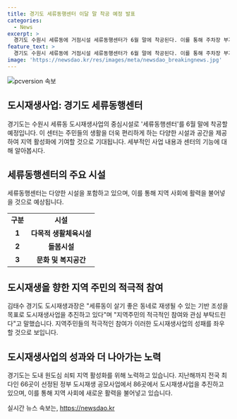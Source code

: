 ```yaml
---
title: 경기도 세류동행센터 이달 말 착공 예정 발표
categories:
  - News
excerpt: >
  경기도 수원시 세류동에 거점시설 세류동행센터가 6월 말에 착공된다. 이를 통해 주차장 부지를 활용하여 생활체육, 돌봄, 문화, 복지공간을 제공하여 지역 활성화와 주민들의 삶의 질 향상을 기대하고 있다. 이외에도 다양한 도시재생 사업이 추진되며, 경기도는 지난해 66곳의 공모사업 선정 성과를 달성하고 있으며, 86곳에서 도시재생사업을 추진중이다.
feature_text: >
  경기도 수원시 세류동에 거점시설 세류동행센터가 6월 말에 착공된다. 이를 통해 주차장 부지를 활용하여 생활체육, 돌봄, 문화, 복지공간을 제공하여 지역 활성화와 주민들의 삶의 질 향상을 기대하고 있다. 이외에도 다양한 도시재생 사업이 추진되며, 경기도는 지난해 66곳의 공모사업 선정 성과를 달성하고 있으며, 86곳에서 도시재생사업을 추진중이다.
image: 'https://newsdao.kr/res/images/meta/newsdao_breakingnews.jpg'
---
```


<p><img src="https://newsdao.kr/res/images/meta/newsdao_breakingnews.jpg" alt="pcversion 속보" /></p>

<h2 data-ke-size="size26">도시재생사업: 경기도 세류동행센터</h2>

<p data-ke-size="size16">경기도는 수원시 세류동 도시재생사업의 중심시설로 '세류동행센터'를 6월 말에 착공할 예정입니다. 이 센터는 주민들의 생활을 더욱 편리하게 하는 다양한 시설과 공간을 제공하여 지역 활성화에 기여할 것으로 기대됩니다. 세부적인 사업 내용과 센터의 기능에 대해 알아봅시다.</p>

<h2 data-ke-size="size24">세류동행센터의 주요 시설</h2>

<p data-ke-size="size16">세류동행센터는 다양한 시설을 포함하고 있으며, 이를 통해 지역 사회에 활력을 불어넣을 것으로 예상됩니다.</p>

<table>
  <tr>
    <td style="text-align: center; height: 17px;"><b>구분</b></td>
    <td style="text-align: center; height: 17px;"><b>시설</b></td>
  </tr>
  <tr>
    <td style="text-align: center; height: 17px;"><b>1</b></td>
    <td style="text-align: center; height: 17px;"><b>다목적 생활체육시설</b></td>
  </tr>
  <tr>
    <td style="text-align: center; height: 17px;"><b>2</b></td>
    <td style="text-align: center; height: 17px;"><b>돌봄시설</b></td>
  </tr>
  <tr>
    <td style="text-align: center; height: 17px;"><b>3</b></td>
    <td style="text-align: center; height: 17px;"><b>문화 및 복지공간</b></td>
  </tr>
</table>

<h2 data-ke-size="size24">도시재생을 향한 지역 주민의 적극적 참여</h2>

<p data-ke-size="size16">김태수 경기도 도시재생과장은 "세류동이 살기 좋은 동네로 재생될 수 있는 기반 조성을 목표로 도시재생사업을 추진하고 있다"며 "지역주민의 적극적인 참여와 관심 부탁드린다"고 말했습니다. 지역주민들의 적극적인 참여가 이러한 도시재생사업의 성패를 좌우할 것으로 보입니다.</p>

<h2 data-ke-size="size24">도시재생사업의 성과와 더 나아가는 노력</h2>

<p data-ke-size="size16">경기도는 도내 원도심 쇠퇴 지역 활성화를 위해 노력하고 있습니다. 지난해까지 전국 최다인 66곳이 선정된 정부 도시재생 공모사업에서 86곳에서 도시재생사업을 추진하고 있으며, 이를 통해 지역 사회에 새로운 활력을 불어넣고 있습니다.</p>
실시간 뉴스 속보는, <a href="https://newsdao.kr" rel="dofollow">https://newsdao.kr</a>


